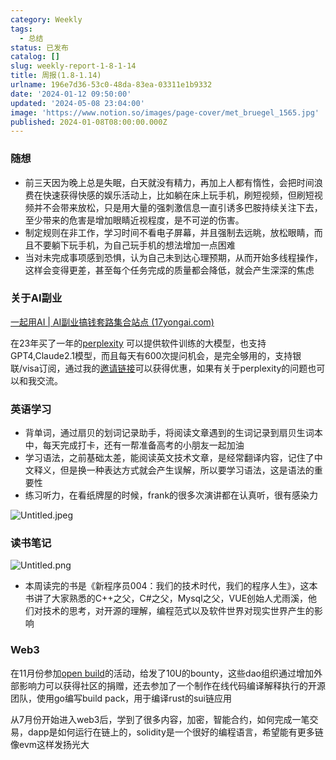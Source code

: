 ```yaml
---
category: Weekly
tags:
  - 总结
status: 已发布
catalog: []
slug: weekly-report-1-8-1-14
title: 周报(1.8-1.14)
urlname: 196e7d36-53c0-48da-83ea-03311e1b9332
date: '2024-01-12 09:50:00'
updated: '2024-05-08 23:04:00'
image: 'https://www.notion.so/images/page-cover/met_bruegel_1565.jpg'
published: 2024-01-08T08:00:00.000Z
---
```


### 随想

- 前三天因为晚上总是失眠，白天就没有精力，再加上人都有惰性，会把时间浪费在快速获得快感的娱乐活动上，比如躺在床上玩手机，刷短视频，但刷短视频并不会带来放松，只是用大量的强刺激信息一直引诱多巴胺持续关注下去，至少带来的危害是增加眼睛近视程度，是不可逆的伤害。
- 制定规则在非工作，学习时间不看电子屏幕，并且强制去远眺，放松眼睛，而且不要躺下玩手机，为自己玩手机的想法增加一点困难
- 当对未完成事项感到恐惧，认为自己未到达心理预期，从而开始多线程操作，这样会变得更差，甚至每个任务完成的质量都会降低，就会产生深深的焦虑

### 关于AI副业


[一起用AI | AI副业搞钱套路集合站点 (17yongai.com)](https://17yongai.com/)


在23年买了一年的[perplexity](https://www.perplexity.ai/) 可以提供软件训练的大模型，也支持GPT4,Claude2.1模型，而且每天有600次提问机会，是完全够用的，支持银联/visa订阅，通过我的[邀请链接](https://perplexity.ai/pro?referral_code=SGJ7X87B)可以获得优惠，如果有关于perplexity的问题也可以和我交流。


### 英语学习

- 背单词，通过扇贝的划词记录助手，将阅读文章遇到的生词记录到扇贝生词本中，每天完成打卡，还有一帮准备高考的小朋友一起加油
- 学习语法，之前基础太差，能阅读英文技术文章，是经常翻译内容，记住了中文释义，但是换一种表达方式就会产生误解，所以要学习语法，这是语法的重要性
- 练习听力，在看纸牌屋的时候，frank的很多次演讲都在认真听，很有感染力

![Untitled.jpeg](https://prod-files-secure.s3.us-west-2.amazonaws.com/5d24fe63-e567-4804-86f9-9fdc62e13082/c33f3733-be40-431e-a494-10399ac86f32/Untitled.jpeg?X-Amz-Algorithm=AWS4-HMAC-SHA256&X-Amz-Content-Sha256=UNSIGNED-PAYLOAD&X-Amz-Credential=ASIAZI2LB4662TVLVMH6%2F20250405%2Fus-west-2%2Fs3%2Faws4_request&X-Amz-Date=20250405T053836Z&X-Amz-Expires=3600&X-Amz-Security-Token=IQoJb3JpZ2luX2VjEK3%2F%2F%2F%2F%2F%2F%2F%2F%2F%2FwEaCXVzLXdlc3QtMiJHMEUCIQD1K6fNHFkBKRTWKBD8Jmw%2BVQT1GBQehQXH5f8SzifsegIgYgKeeVJH6fRF8JT4%2FO9uJqm%2FtgynZkV7MTJ7XkSEAZkq%2FwMIJhAAGgw2Mzc0MjMxODM4MDUiDHDCHj8gfUdjQnFclSrcA8szT7g0DlyckgtEH2h98AkiVPG9bXy4C3P76fsIj6a%2FjG2aeeFDvbfH98SuYDLhKxgiFqSOK1uZ0boAqn0MJNYDvnmrZ2F6EXgOs17AZhIHU7ecD9pQ4JbJjgtrbI1wYJ8%2Ff8LZWg9VaJ4Jt1RcWKaCeIqi3%2FBHqbi%2FNs5YuZqjC9QFLbebkZuS0FkJm6TB8oMFeCUNx%2FC0Bqse7y0Ubv%2F5aUGu7eI4BYxwNRWTBorSq12i8svRYofthp43bPiUaPnUzVN4NHn8%2F3ubTMVl75lHcfmAEqtGrtH1FdDYpZh91VHruRXsq9%2BG84MXZ6gGj9DflCg%2FCZ6BHLIuQv5cOaD%2B74fV1GToOnp145RU6d63aH93vherilu%2FjEANoJnYpDDKuB0PaS2L6JqwPwjM0B3QjhdqaGEa2759ZKbOxxMlIFkFR3VeRGL%2BrpXmYDGrXCs34Gwk0Qg3sdXNwREhDf8%2BjvMiXCCphpL7DiQ9iOf9Sj7Hv6gx8SbW81b420hko4P3Pgp6zrJE7%2BuPpB7JyHKvaIWZYrxI49BvkSSV2LYjvSGVf%2BsF2h5VyCRHbOrfLgn15XG%2F2JEjHRzdsU1ndncKK3HPlkE0C7flVDMCoBLbQQTzLJCL25Z2mSnOMKbuwr8GOqUBRKPGfRWu4D7fdX%2BmVtj128RgOp10l5W7Wqf%2FZwWHs3bvlA7jxOVKpaWwVeZwAop%2FyTP%2Fuci9r6n32nk%2FPBIlt0ARicrnFZZPwkSqYfOq4mM863KOtbtMY9CdUgi94eli3cPsszFF%2FKDyRj74OSD00ySeWA0PY%2B7turuka%2BThPHANxHyAQ3xxLwHci8KqE%2FTVTyEbPLENPJjqHwTLljuZIee5e0To&X-Amz-Signature=3868052419b8d2334ef2a5f330e42fcfa526feef04bbda385483c474a65737ba&X-Amz-SignedHeaders=host&x-id=GetObject)


### 读书笔记


![Untitled.png](https://prod-files-secure.s3.us-west-2.amazonaws.com/5d24fe63-e567-4804-86f9-9fdc62e13082/96aa439a-1c95-4054-aa84-ef4e0c8eb5d1/Untitled.png?X-Amz-Algorithm=AWS4-HMAC-SHA256&X-Amz-Content-Sha256=UNSIGNED-PAYLOAD&X-Amz-Credential=ASIAZI2LB4662TVLVMH6%2F20250405%2Fus-west-2%2Fs3%2Faws4_request&X-Amz-Date=20250405T053836Z&X-Amz-Expires=3600&X-Amz-Security-Token=IQoJb3JpZ2luX2VjEK3%2F%2F%2F%2F%2F%2F%2F%2F%2F%2FwEaCXVzLXdlc3QtMiJHMEUCIQD1K6fNHFkBKRTWKBD8Jmw%2BVQT1GBQehQXH5f8SzifsegIgYgKeeVJH6fRF8JT4%2FO9uJqm%2FtgynZkV7MTJ7XkSEAZkq%2FwMIJhAAGgw2Mzc0MjMxODM4MDUiDHDCHj8gfUdjQnFclSrcA8szT7g0DlyckgtEH2h98AkiVPG9bXy4C3P76fsIj6a%2FjG2aeeFDvbfH98SuYDLhKxgiFqSOK1uZ0boAqn0MJNYDvnmrZ2F6EXgOs17AZhIHU7ecD9pQ4JbJjgtrbI1wYJ8%2Ff8LZWg9VaJ4Jt1RcWKaCeIqi3%2FBHqbi%2FNs5YuZqjC9QFLbebkZuS0FkJm6TB8oMFeCUNx%2FC0Bqse7y0Ubv%2F5aUGu7eI4BYxwNRWTBorSq12i8svRYofthp43bPiUaPnUzVN4NHn8%2F3ubTMVl75lHcfmAEqtGrtH1FdDYpZh91VHruRXsq9%2BG84MXZ6gGj9DflCg%2FCZ6BHLIuQv5cOaD%2B74fV1GToOnp145RU6d63aH93vherilu%2FjEANoJnYpDDKuB0PaS2L6JqwPwjM0B3QjhdqaGEa2759ZKbOxxMlIFkFR3VeRGL%2BrpXmYDGrXCs34Gwk0Qg3sdXNwREhDf8%2BjvMiXCCphpL7DiQ9iOf9Sj7Hv6gx8SbW81b420hko4P3Pgp6zrJE7%2BuPpB7JyHKvaIWZYrxI49BvkSSV2LYjvSGVf%2BsF2h5VyCRHbOrfLgn15XG%2F2JEjHRzdsU1ndncKK3HPlkE0C7flVDMCoBLbQQTzLJCL25Z2mSnOMKbuwr8GOqUBRKPGfRWu4D7fdX%2BmVtj128RgOp10l5W7Wqf%2FZwWHs3bvlA7jxOVKpaWwVeZwAop%2FyTP%2Fuci9r6n32nk%2FPBIlt0ARicrnFZZPwkSqYfOq4mM863KOtbtMY9CdUgi94eli3cPsszFF%2FKDyRj74OSD00ySeWA0PY%2B7turuka%2BThPHANxHyAQ3xxLwHci8KqE%2FTVTyEbPLENPJjqHwTLljuZIee5e0To&X-Amz-Signature=fd8214be31f10f924556a3cd3348a7efe0f8851b5d40dad7c798563f5ca720b5&X-Amz-SignedHeaders=host&x-id=GetObject)

- 本周读完的书是《新程序员004：我们的技术时代，我们的程序人生》，这本书讲了大家熟悉的C++之父，C#之父，Mysql之父，VUE创始人尤雨溪，他们对技术的思考，对开源的理解，编程范式以及软件世界对现实世界产生的影响

### Web3


在11月份参加[open build](https://openbuild.xyz/learn/challenges)的活动，给发了10U的bounty，这些dao组织通过增加外部影响力可以获得社区的捐赠，还去参加了一个制作在线代码编译解释执行的开源团队，使用go编写build pack，用于编译rust的sui链应用


从7月份开始进入web3后，学到了很多内容，加密，智能合约，如何完成一笔交易，dapp是如何运行在链上的，solidity是一个很好的编程语言，希望能有更多链像evm这样发扬光大

